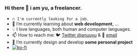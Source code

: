 ### Hi there 👋 i am yu, a freelancer.

- `🔥 I'm currently looking for a job.`
- 📖 I’m currently learning about **web development**, ...
- 💡 I love languages, both human and computer languages.
- 📫 How to reach me: 🐦 [Twitter @anuuyu](https://twitter.com/anuuyu) & 📧 [email](mailto:gh@anuu.me)
- 🔨 I’m currently design and develop **some personal project**
- [![ko-fi](https://ko-fi.com/img/githubbutton_sm.svg)](https://ko-fi.com/A0A4CCD5A)
